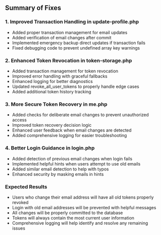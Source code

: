 ## Summary of Fixes

### 1. Improved Transaction Handling in update-profile.php
- Added proper transaction management for email updates
- Added verification of email changes after commit
- Implemented emergency backup direct updates if transaction fails
- Fixed debugging code to prevent undefined array key warnings

### 2. Enhanced Token Revocation in token-storage.php
- Added transaction management for token revocation
- Improved error handling with graceful fallbacks
- Enhanced logging for better diagnostics
- Updated revoke_all_user_tokens to properly handle edge cases
- Added additional token history tracking

### 3. More Secure Token Recovery in me.php
- Added checks for deliberate email changes to prevent unauthorized access
- Improved token recovery decision logic
- Enhanced user feedback when email changes are detected
- Added comprehensive logging for easier troubleshooting

### 4. Better Login Guidance in login.php
- Added detection of previous email changes when login fails
- Implemented helpful hints when users attempt to use old emails
- Added similar email detection to help with typos
- Enhanced security by masking emails in hints

### Expected Results
- Users who change their email address will have all old tokens properly revoked
- Login with old email addresses will be prevented with helpful messages
- All changes will be properly committed to the database
- Tokens will always contain the most current user information
- Comprehensive logging will help identify and resolve any remaining issues
